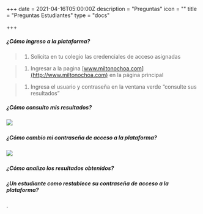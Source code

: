 +++
date = 2021-04-16T05:00:00Z
description = "Preguntas"
icon = ""
title = "Preguntas Estudiantes"
type = "docs"

+++
##### ¿Cómo ingreso a la plataforma?

> 1. Solicita en tu colegio las credenciales de acceso asignadas

> 1. Ingresar a la pagina [www.miltonochoa.com](http://www.miltonochoa.com) en la página principal

> 1. Ingresa el usuario y contraseña en la ventana verde “consulte sus resultados”

##### ¿Cómo consulto mis resultados?

##### ![](/uploads/listado-notasestudiante.gif)

##### ¿Cómo cambio mi contraseña de acceso a la plataforma?

##### ![](/uploads/cambia-contrasena.gif)

##### 

##### ¿Cómo analizo los resultados obtenidos?

##### ¿Un estudiante como restablece su contraseña de acceso a la plataforma?

.